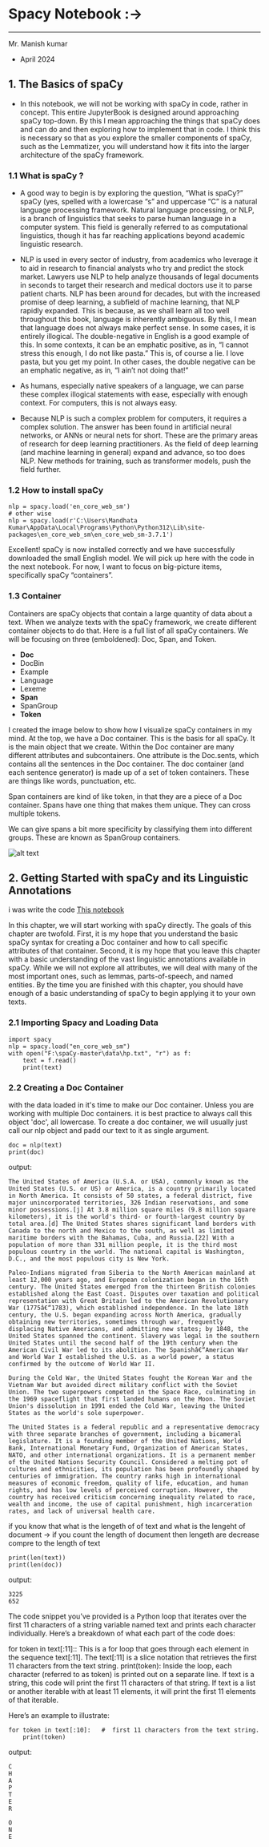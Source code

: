 


# Spacy Notebook :->
--------------------------------------------------------------------------------------------------------------------------------

Mr. Manish kumar 
- April 2024


## 1. The Basics of spaCy
* In this notebook, we will not be working with spaCy in code, rather in concept. This entire JupyterBook is designed around approaching spaCy top-down. By this I mean approaching the things that spaCy does and can do and then exploring how to implement that in code. I think this is necessary so that as you explore the smaller components of spaCy, such as the Lemmatizer, you will understand how it fits into the larger architecture of the spaCy framework.

###  1.1 What is spaCy ?

* A good way to begin is by exploring the question, “What is spaCy?” spaCy (yes, spelled with a lowercase “s” and uppercase “C” is a natural language processing framework. Natural language processing, or NLP, is a branch of linguistics that seeks to parse human language in a computer system. This field is generally referred to as computational linguistics, though it has far reaching applications beyond academic linguistic research.

* NLP is used in every sector of industry, from academics who leverage it to aid in research to financial analysts who try and predict the stock market. Lawyers use NLP to help analyze thousands of legal documents in seconds to target their research and medical doctors use it to parse patient charts. NLP has been around for decades, but with the increased promise of deep learning, a subfield of machine learning, that NLP rapidly expanded. This is because, as we shall learn all too well throughout this book, language is inherently ambiguous. By this, I mean that language does not always make perfect sense. In some cases, it is entirely illogical. The double-negative in English is a good example of this. In some contexts, it can be an emphatic positive, as in, “I cannot stress this enough, I do not like pasta.” This is, of course a lie. I love pasta, but you get my point. In other cases, the double negative can be an emphatic negative, as in, “I ain’t not doing that!”

* As humans, especially native speakers of a language, we can parse these complex illogical statements with ease, especially with enough context. For computers, this is not always easy.

* Because NLP is such a complex problem for computers, it requires a complex solution. The answer has been found in artificial neural networks, or ANNs or neural nets for short. These are the primary areas of research for deep learning practitioners. As the field of deep learning (and machine learning in general) expand and advance, so too does NLP. New methods for training, such as transformer models, push the field further.


### 1.2 How to install spaCy

```
nlp = spacy.load('en_core_web_sm')
# other wise 
nlp = spacy.load(r'C:\Users\Mandhata Kumar\AppData\Local\Programs\Python\Python312\Lib\site-packages\en_core_web_sm\en_core_web_sm-3.7.1')
```
Excellent! spaCy is now installed correctly and we have successfully downloaded the small English model. We will pick up here with the code in the next notebook. For now, I want to focus on big-picture items, specifically spaCy “containers”.

### 1.3 Container 
Containers are spaCy objects that contain a large quantity of data about a text. When we analyze texts with the spaCy framework, we create different container objects to do that. Here is a full list of all spaCy containers. We will be focusing on three (emboldened): Doc, Span, and Token.

* **Doc**
* DocBin
* Example 
* Language 
* Lexeme 
* **Span**
* SpanGroup 
* **Token**

I created the image below to show how I visualize spaCy containers in my mind. At the top, we have a Doc container. This is the basis for all spaCy. It is the main object that we create. Within the Doc container are many different attributes and subcontainers. One attribute is the Doc.sents, which contains all the sentences in the Doc container. The doc container (and each sentence generator) is made up of a set of token containers. These are things like words, punctuation, etc.

Span containers are kind of like token, in that they are a piece of a Doc container. Spans have one thing that makes them unique. They can cross multiple tokens.

We can give spans a bit more specificity by classifying them into different groups. These are known as SpanGroup containers.

![alt text](Image/spacy_containers.png)


## 2. Getting Started with spaCy and its Linguistic Annotations
i was write the code [This notebook](https://github.com/ProgramerSalar/spaCy/blob/manish/notebook/00_spaCy_and_its_Linguistic_Annotations.py)


In this chapter, we will start working with spaCy directly. The goals of this chapter are twofold. First, it is my hope that you understand the basic spaCy syntax for creating a Doc container and how to call specific attributes of that container. Second, it is my hope that you leave this chapter with a basic understanding of the vast linguistic annotations available in spaCy. While we will not explore all attributes, we will deal with many of the most important ones, such as lemmas, parts-of-speech, and named entities. By the time you are finished with this chapter, you should have enough of a basic understanding of spaCy to begin applying it to your own texts.

### 2.1 Importing Spacy and Loading Data 
```
import spacy
nlp = spacy.load("en_core_web_sm")
with open("F:\spaCy-master\data\hp.txt", "r") as f:
    text = f.read()
    print(text)
```

### 2.2 Creating a Doc Container 
with the data loaded in it's time to make our Doc container. Unless you are working with multiple Doc containers. it is best practice to always call this object 'doc', all lowercase. To create a doc container, we will usually just call our nlp object and padd our text to it as single argument. 

```
doc = nlp(text)
print(doc)
``` 
output: 
```
The United States of America (U.S.A. or USA), commonly known as the United States (U.S. or US) or America, is a country primarily located in North America. It consists of 50 states, a federal district, five major unincorporated territories, 326 Indian reservations, and some minor possessions.[j] At 3.8 million square miles (9.8 million square kilometers), it is the world's third- or fourth-largest country by total area.[d] The United States shares significant land borders with Canada to the north and Mexico to the south, as well as limited maritime borders with the Bahamas, Cuba, and Russia.[22] With a population of more than 331 million people, it is the third most populous country in the world. The national capital is Washington, D.C., and the most populous city is New York.

Paleo-Indians migrated from Siberia to the North American mainland at least 12,000 years ago, and European colonization began in the 16th century. The United States emerged from the thirteen British colonies established along the East Coast. Disputes over taxation and political representation with Great Britain led to the American Revolutionary War (1775â€“1783), which established independence. In the late 18th century, the U.S. began expanding across North America, gradually obtaining new territories, sometimes through war, frequently displacing Native Americans, and admitting new states; by 1848, the United States spanned the continent. Slavery was legal in the southern United States until the second half of the 19th century when the American Civil War led to its abolition. The Spanishâ€“American War and World War I established the U.S. as a world power, a status confirmed by the outcome of World War II.

During the Cold War, the United States fought the Korean War and the Vietnam War but avoided direct military conflict with the Soviet Union. The two superpowers competed in the Space Race, culminating in the 1969 spaceflight that first landed humans on the Moon. The Soviet Union's dissolution in 1991 ended the Cold War, leaving the United States as the world's sole superpower.

The United States is a federal republic and a representative democracy with three separate branches of government, including a bicameral legislature. It is a founding member of the United Nations, World Bank, International Monetary Fund, Organization of American States, NATO, and other international organizations. It is a permanent member of the United Nations Security Council. Considered a melting pot of cultures and ethnicities, its population has been profoundly shaped by centuries of immigration. The country ranks high in international measures of economic freedom, quality of life, education, and human rights, and has low levels of perceived corruption. However, the country has received criticism concerning inequality related to race, wealth and income, the use of capital punishment, high incarceration rates, and lack of universal health care.
```

if you know that what is the lengeth of of text and what is the lengeht of document -> if you count the length of document then lengeth are decrease compre to the length of text 

```
print(len(text))
print(len(doc))
```
output: 
```
3225
652
```

The code snippet you’ve provided is a Python loop that iterates over the first 11 characters of a string variable named text and prints each character individually. Here’s a breakdown of what each part of the code does:

for token in text[:11]:: This is a for loop that goes through each element in the sequence text[:11]. The text[:11] is a slice notation that retrieves the first 11 characters from the text string.
print(token): Inside the loop, each character (referred to as token) is printed out on a separate line.
If text is a string, this code will print the first 11 characters of that string. If text is a list or another iterable with at least 11 elements, it will print the first 11 elements of that iterable.

Here’s an example to illustrate:
```
for token in text[:10]:   #  first 11 characters from the text string.
    print(token)
``` 
output: 
```
C
H
A
P
T
E
R

O
N
E
```

